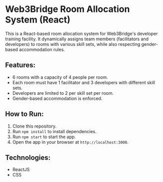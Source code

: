 # Web3Bridge Room Allocation System (React)

This is a React-based room allocation system for Web3Bridge's developer training facility. It dynamically assigns team members (facilitators and developers) to rooms with various skill sets, while also respecting gender-based accommodation rules.

## Features:
- 6 rooms with a capacity of 4 people per room.
- Each room must have 1 facilitator and 3 developers with different skill sets.
- Developers are limited to 2 per skill set per room.
- Gender-based accommodation is enforced.

## How to Run:
1. Clone this repository.
2. Run `npm install` to install dependencies.
3. Run `npm start` to start the app.
4. Open the app in your browser at `http://localhost:3000`.

## Technologies:
- ReactJS
- CSS
